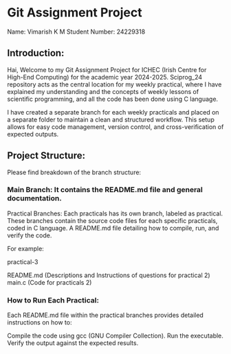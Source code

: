 # Git Assignment Project

Name: Vimarish K M
Student Number: 24229318

## Introduction:

Hai, Welcome to my Git Assignment Project for ICHEC (Irish Centre for High-End Computing) for the academic year 2024-2025. 
Sciprog_24 repository acts as the central location for my weekly practical, where I have explained my understanding and the concepts of weekly lessons of scientific programming, and all the code has been done using C language.

I have created a separate branch for each weekly practicals and placed on a separate folder to maintain a clean and structured workflow. This setup allows for easy code management, version control, and cross-verification of expected outputs.

## Project Structure:

Please find breakdown of the branch structure:

### Main Branch: It contains the README.md file and general documentation.

Practical Branches: Each practicals has its own branch, labeled as practical<number>. 
These branches contain the source code files for each specific practicals, coded in C language.
A README.md file detailing how to compile, run, and verify the code.

For example:

practical-3

README.md (Descriptions and Instructions of questions for practical 2)
main.c (Code for practicals 2)

### How to Run Each Practical:

Each README.md file within the practical branches provides detailed instructions on how to:

Compile the code using gcc (GNU Compiler Collection).
Run the executable.
Verify the output against the expected results.